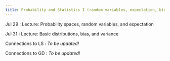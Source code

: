 ```yaml
---
title: Probability and Statistics I (random variables, expectation, bias, and variance)
---
```

Jul 29
: Lecture: Probability spaces, random variables, and expectation

Jul 31
: Lecture: Basic distributions, bias, and variance

Connections to LS
: *To be updated!*

Connections to GD
: *To be updated!*
